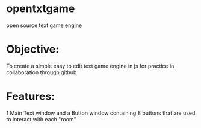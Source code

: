 # opentxtgame
open source text game engine

# Objective:
To create a simple easy to edit text game engine in js for practice in collaboration through github

# Features:
1 Main Text window and a Button window containing 8 buttons that are used to interact with each "room"


